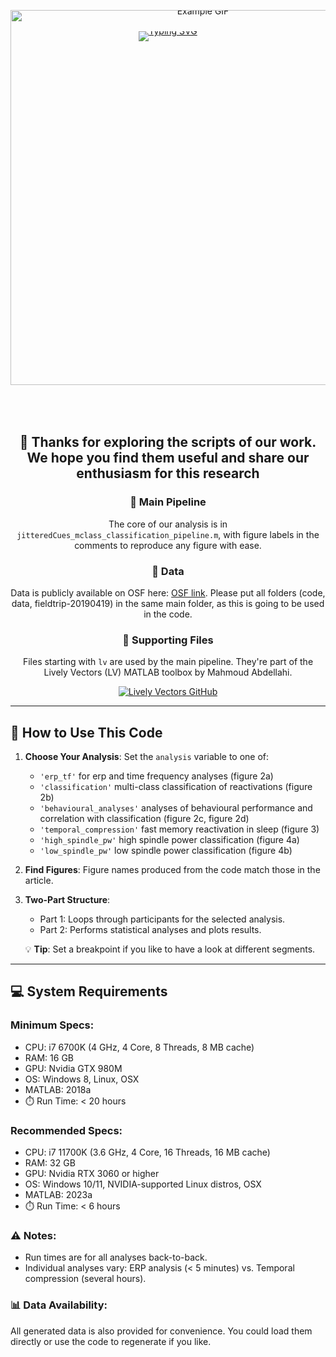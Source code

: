 <div style="text-align: center; line-height: 0;">
  <!-- link: https://readme-typing-svg.demolab.com/demo/ and https://devicon.dev/ -->
  <a href="https://git.io/typing-svg"><img src="https://readme-typing-svg.demolab.com?font=Fira+Code&size30&pause=1000&center=true&multiline=true&width=1500&height=100&lines=Targeted+memory+reactivation+elicits+temporally+compressed+reactivation+linked+to+spindles" alt="Typing SVG" /></a>
<div align="center">  
  <img src="https://i.giphy.com/media/v1.Y2lkPTc5MGI3NjExZXI2ZGJ5NzgxemwzY2YxMHQzZGg4NXhmYTB3bGpyZzAzc3AxcTF0ZSZlcD12MV9pbnRlcm5hbF9naWZfYnlfaWQmY3Q9Zw/3YRciOxQ1lBXXssI8V/giphy.gif" width="600" alt="Example GIF" style="margin-top: -50px; margin-bottom: 50px;">
</div>
</div>

<div align="center">

## 🎇 Thanks for exploring the scripts of our work. We hope you find them useful and share our enthusiasm for this research

### 📜 Main Pipeline

The core of our analysis is in `jitteredCues_mclass_classification_pipeline.m`, with figure labels in the comments to reproduce any figure with ease.

### 📂 Data

Data is publicly available on OSF here: [OSF link](https://osf.io/byvcg/?view_only=9b149e0387814bf1a6fca692f90e9167). Please put all folders (code, data, fieldtrip-20190419) in the same main folder, as this is going to be used in the code.

### 🔧 Supporting Files

Files starting with `lv` are used by the main pipeline. They're part of the Lively Vectors (LV) MATLAB toolbox by Mahmoud Abdellahi.

  <a href="https://github.com/MahmoudAbdellahi/Lively_Vectors" target="_blank">
    <img src="https://img.shields.io/badge/GitHub-Lively_Vectors-blue?style=for-the-badge&logo=github" alt="Lively Vectors GitHub">
  </a>

</div>

---

## 🚀 How to Use This Code

1. **Choose Your Analysis**: Set the `analysis` variable to one of:

   - `'erp_tf'` for erp and time frequency analyses (figure 2a)
   - `'classification'` multi-class classification of reactivations (figure 2b)
   - `'behavioural_analyses'` analyses of behavioural performance and correlation with classification (figure 2c, figure 2d)
   - `'temporal_compression'` fast memory reactivation in sleep (figure 3)
   - `'high_spindle_pw'` high spindle power classification (figure 4a)
   - `'low_spindle_pw'` low spindle power classification (figure 4b)

2. **Find Figures**: Figure names produced from the code match those in the article.

3. **Two-Part Structure**:

   - Part 1: Loops through participants for the selected analysis.
   - Part 2: Performs statistical analyses and plots results.

   💡 **Tip**: Set a breakpoint if you like to have a look at different segments.

---

## 💻 System Requirements

### Minimum Specs:

- CPU: i7 6700K (4 GHz, 4 Core, 8 Threads, 8 MB cache)
- RAM: 16 GB
- GPU: Nvidia GTX 980M
- OS: Windows 8, Linux, OSX
- MATLAB: 2018a
- ⏱️ Run Time: &lt; 20 hours

### Recommended Specs:

- CPU: i7 11700K (3.6 GHz, 4 Core, 16 Threads, 16 MB cache)
- RAM: 32 GB
- GPU: Nvidia RTX 3060 or higher
- OS: Windows 10/11, NVIDIA-supported Linux distros, OSX
- MATLAB: 2023a
- ⏱️ Run Time: &lt; 6 hours

### ⚠️ Notes:

- Run times are for all analyses back-to-back.
- Individual analyses vary: ERP analysis (&lt; 5 minutes) vs. Temporal compression (several hours).

### 📊 Data Availability:

All generated data is also provided for convenience. You could load them directly or use the code to regenerate if you like.
